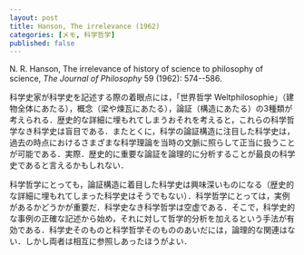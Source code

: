 ```yaml
---
layout: post
title: Hanson, The irrelevance (1962)
categories: [メモ, 科学哲学]
published: false
---
```


N. R. Hanson, The irrelevance of history of science to philosophy of science, _The Journal of Philosophy_ 59 (1962): 574--586.


科学史家が科学史を記述する際の着眼点には，「世界哲学 Weltphilosophie」（建物全体にあたる），概念（梁や煉瓦にあたる），論証（構造にあたる）の3種類が考えられる．歴史的な詳細に埋もれてしまうおそれを考えると，これらの科学哲学なき科学史は盲目である．またとくに，科学の論証構造に注目した科学史は，過去の時点におけるさまざまな科学理論を当時の文脈に照らして正当に扱うことが可能である．実際．歴史的に重要な論証を論理的に分析することが最良の科学史であると言えるかもしれない．

科学哲学にとっても，論証構造に着目した科学史は興味深いものになる（歴史的な詳細に埋もれてしまった科学史はそうでもない）．科学哲学にとっては，実例があるかどうかが重要だ．科学史なき科学哲学は空虚である．そこで，科学史的な事例の正確な記述から始め，それに対して哲学的分析を加えるという手法が有効である．科学史そのものと科学哲学そのもののあいだには，論理的な関連はない．しかし両者は相互に参照しあったほうがよい．
